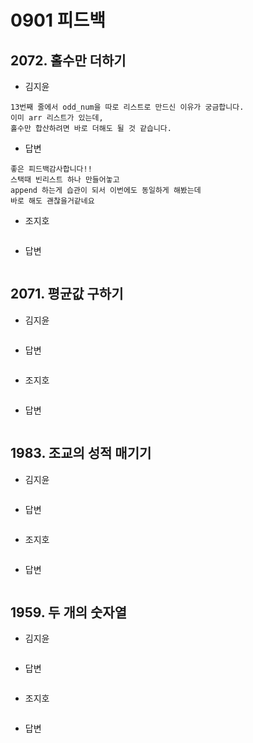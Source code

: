 # 0901 피드백

## 2072. 홀수만 더하기

- 김지윤

```
13번째 줄에서 odd_num을 따로 리스트로 만드신 이유가 궁금합니다.
이미 arr 리스트가 있는데, 
홀수만 합산하려면 바로 더해도 될 것 같습니다.
```

- 답변

```
좋은 피드백감사합니다!!
스택때 빈리스트 하나 만들어놓고 
append 하는게 습관이 되서 이번에도 동일하게 해봤는데 
바로 해도 괜찮을거같네요
```

- 조지호
```
```

- 답변
```
```

## 2071. 평균값 구하기

- 김지윤

```
```

- 답변

```

```

- 조지호
```
```

- 답변
```
```

## 1983. 조교의 성적 매기기
- 김지윤

```
```

- 답변

```

```

- 조지호
```
```

- 답변
```
```

## 1959. 두 개의 숫자열
- 김지윤

```
```

- 답변

```
```

- 조지호
```
```

- 답변
```
```
